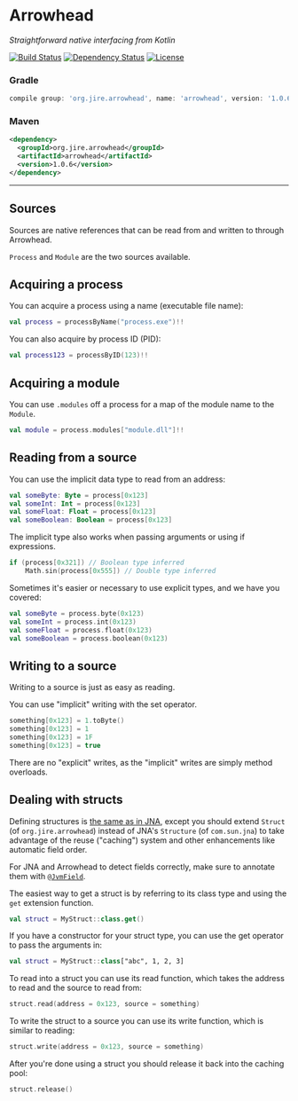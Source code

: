 # Arrowhead
_Straightforward native interfacing from Kotlin_

[![Build Status](https://travis-ci.org/Jire/Arrowhead.svg?branch=master)](https://travis-ci.org/Jire/Arrowhead)
[![Dependency Status](https://www.versioneye.com/user/projects/578f3deb88bf880040a26ee5/badge.svg?style=flat)](https://www.versioneye.com/user/projects/578f3deb88bf880040a26ee5)
[![License](https://img.shields.io/github/license/Jire/Arrowhead.svg)](https://github.com/Jire/Arrowhead/blob/master/LICENSE.txt)

### Gradle
```groovy
compile group: 'org.jire.arrowhead', name: 'arrowhead', version: '1.0.6'
```

### Maven
```xml
<dependency>
  <groupId>org.jire.arrowhead</groupId>
  <artifactId>arrowhead</artifactId>
  <version>1.0.6</version>
</dependency>
```

---

## Sources

Sources are native references that can be read from and written to through Arrowhead.

`Process` and `Module` are the two sources available.

## Acquiring a process

You can acquire a process using a name (executable file name):

```kotlin
val process = processByName("process.exe")!!
```

You can also acquire by process ID (PID):

```kotlin
val process123 = processByID(123)!!
```

## Acquiring a module

You can use `.modules` off a process for a map of the module name to the `Module`.

```kotlin
val module = process.modules["module.dll"]!!
```

## Reading from a source

You can use the implicit data type to read from an address:

```kotlin
val someByte: Byte = process[0x123]
val someInt: Int = process[0x123]
val someFloat: Float = process[0x123]
val someBoolean: Boolean = process[0x123]
```

The implicit type also works when passing arguments or using if expressions.

```kotlin
if (process[0x321]) // Boolean type inferred
    Math.sin(process[0x555]) // Double type inferred
```

Sometimes it's easier or necessary to use explicit types, and we have you covered:

```kotlin
val someByte = process.byte(0x123)
val someInt = process.int(0x123)
val someFloat = process.float(0x123)
val someBoolean = process.boolean(0x123)
```

## Writing to a source

Writing to a source is just as easy as reading.

You can use "implicit" writing with the set operator.

```kotlin
something[0x123] = 1.toByte()
something[0x123] = 1
something[0x123] = 1F
something[0x123] = true
```

There are no "explicit" writes, as the "implicit" writes are simply method overloads.

## Dealing with structs

Defining structures is [the same as in JNA](https://jna.java.net/nonav/javadoc/overview-summary.html#structures),
except you should extend `Struct` (of `org.jire.arrowhead`) instead of JNA's `Structure` (of `com.sun.jna`)
to take advantage of the reuse ("caching") system and other enhancements like automatic field order.

For JNA and Arrowhead to detect fields correctly, make sure to annotate them with
[`@JvmField`](https://kotlinlang.org/api/latest/jvm/stdlib/kotlin.jvm/-jvm-field/).

The easiest way to get a struct is by referring to its class type and using the `get` extension function.

```kotlin
val struct = MyStruct::class.get()
```

If you have a constructor for your struct type, you can use the get operator to pass the arguments in:

```kotlin
val struct = MyStruct::class["abc", 1, 2, 3]
```

To read into a struct you can use its read function, which takes the address to read and the source to read from:

```kotlin
struct.read(address = 0x123, source = something)
```

To write the struct to a source you can use its write function, which is similar to reading:

```kotlin
struct.write(address = 0x123, source = something)
```

After you're done using a struct you should release it back into the caching pool:

```kotlin
struct.release()
```